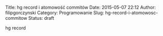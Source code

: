Title: hg record i atomowość commitów
Date: 2015-05-07 22:12
Author: filipgorczynski
Category: Programowanie
Slug: hg-record-i-atomowosc-commitow
Status: draft

hg record
